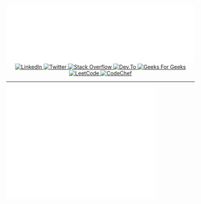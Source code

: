 <div id="header" align="center">
  <img src="https://github.com/prathameshdk02/prathameshdk02/blob/main/readme-header.svg">
</div>

<div class="badges" align="center">
  
  <a href="https://www.linkedin.com/in/prathamesh-kadve-9948ba232/" >
    <img alt="LinkedIn" src="https://img.shields.io/badge/LinkedIn-%230073b0?style=flat&logo=linkedin&logoColor=white" height="25px">
  </a>

  <a href="https://twitter.com/prathameshdk02/" >
    <img alt="Twitter" src="https://img.shields.io/badge/Twitter-%231a8cd8?style=flat&logo=twitter&logoColor=white" height="25px">
  </a>

  <a href="https://stackoverflow.com/users/21097030/prathamesh-kadve" >
    <img alt="Stack Overflow" src="https://img.shields.io/badge/Stack_Overflow-%232d2d2d?style=flat&logo=stackoverflow" height="25px">
  </a>

  <a href="https://dev.to/prathameshdk02" >
    <img alt="Dev.To" src="https://img.shields.io/badge/_Dev.To_-%23000000?style=flat&logo=devdotto" height="25px">
  </a>
  
  <a href="https://auth.geeksforgeeks.org/user/prathameshdk02" >
    <img alt="Geeks For Geeks" src="https://img.shields.io/badge/Geeks For Geeks-%232f8d46?style=flat&logo=geeksforgeeks&logoColor=white" height="25px">
  </a>
  
  <a href="https://leetcode.com/prathameshdk02/" >
    <img alt="LeetCode" src="https://img.shields.io/badge/LeetCode-%231a1a1a?style=flat&logo=leetcode" height="25px">
  </a>
  
  <a href="https://www.codechef.com/users/prathameshdk02" >
    <img alt="CodeChef" src="https://img.shields.io/badge/CodeChef-%232d2d2d?style=flat&logo=codechef" height="25px">
  </a>
  
</div>

<hr />

<div id="header" align="left">
  <img src="https://github.com/prathameshdk02/prathameshdk02/blob/main/readme-aboutMe.svg">
</div>
